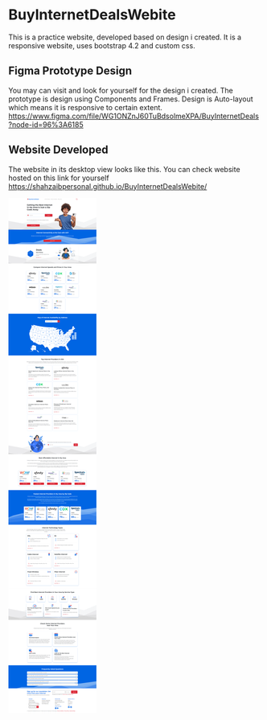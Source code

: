 # BuyInternetDealsWebite
This is a practice website, developed based on design i created. It is a responsive website, uses bootstrap 4.2 and custom css.

##  Figma Prototype Design
You may can visit and look for yourself for the design i created. The prototype is design using Components and Frames. Design is Auto-layout which means it is responsive to certain extent.
https://www.figma.com/file/WG1ONZnJ60TuBdsolmeXPA/BuyInternetDeals?node-id=96%3A6185 


## Website Developed 
The website in its desktop view looks like this. You can check website hosted on this link for yourself
https://shahzaibpersonal.github.io/BuyInternetDealsWebite/

![alt text](/1.png)